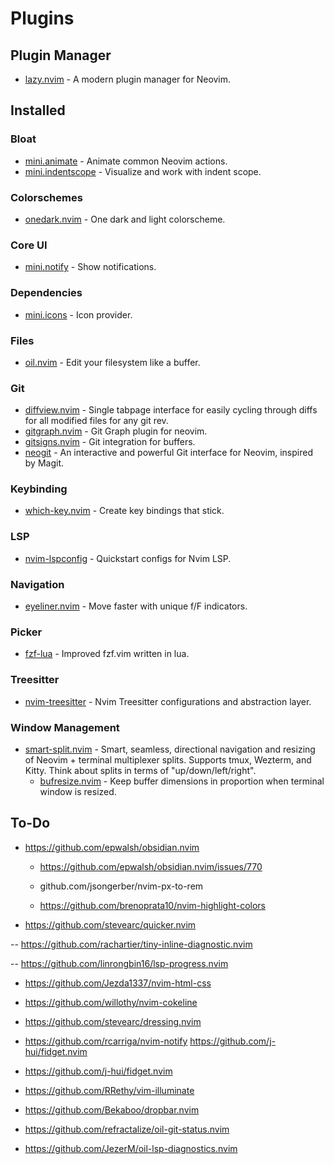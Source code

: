 # Plugins

## Plugin Manager

- [lazy.nvim](https://github.com/folke/lazy.nvim) - A modern plugin manager for Neovim.

## Installed

### Bloat

- [mini.animate](https://github.com/echasnovski/mini.nvim/blob/main/readmes/mini-animate.md) - Animate common Neovim actions.
- [mini.indentscope](https://github.com/echasnovski/mini.nvim/blob/main/readmes/mini-indentscope.md) - Visualize and work with indent scope.

### Colorschemes

- [onedark.nvim](https://github.com/navarasu/onedark.nvim) - One dark and light colorscheme.

### Core UI

- [mini.notify](https://github.com/echasnovski/mini.nvim/blob/main/readmes/mini-notify.md) - Show notifications.

### Dependencies

- [mini.icons](https://github.com/echasnovski/mini.icons) - Icon provider.

### Files

- [oil.nvim](https://github.com/stevearc/oil.nvim) - Edit your filesystem like a buffer.

### Git

- [diffview.nvim](https://github.com/sindrets/diffview.nvim) - Single tabpage interface for easily cycling through diffs for all modified files for any git rev.
- [gitgraph.nvim](https://github.com/isakbm/gitgraph.nvim) - Git Graph plugin for neovim.
- [gitsigns.nvim](https://github.com/lewis6991/gitsigns.nvim) - Git integration for buffers.
- [neogit](https://github.com/NeogitOrg/neogit) - An interactive and powerful Git interface for Neovim, inspired by Magit.

### Keybinding

- [which-key.nvim](https://github.com/folke/which-key.nvim) - Create key bindings that stick.

### LSP

- [nvim-lspconfig](https://github.com/neovim/nvim-lspconfig) - Quickstart configs for Nvim LSP.

### Navigation

- [eyeliner.nvim](https://github.com/jinh0/eyeliner.nvim) - Move faster with unique f/F indicators.

### Picker

- [fzf-lua](https://github.com/ibhagwan/fzf-lua) - Improved fzf.vim written in lua.

### Treesitter

- [nvim-treesitter](https://github.com/nvim-treesitter/nvim-treesitter) - Nvim Treesitter configurations and abstraction layer.

### Window Management

- [smart-split.nvim](https://github.com/mrjones2014/smart-splits.nvim) - Smart, seamless, directional navigation and resizing of Neovim + terminal multiplexer splits. Supports tmux, Wezterm, and Kitty. Think about splits in terms of "up/down/left/right".
    - [bufresize.nvim](https://github.com/kwkarlwang/bufresize.nvim) - Keep buffer dimensions in proportion when terminal window is resized.

## To-Do

- https://github.com/epwalsh/obsidian.nvim
    - https://github.com/epwalsh/obsidian.nvim/issues/770

    - github.com/jsongerber/nvim-px-to-rem
    - https://github.com/brenoprata10/nvim-highlight-colors

- https://github.com/stevearc/quicker.nvim

-- https://github.com/rachartier/tiny-inline-diagnostic.nvim

-- https://github.com/linrongbin16/lsp-progress.nvim

- https://github.com/Jezda1337/nvim-html-css
- https://github.com/willothy/nvim-cokeline
- https://github.com/stevearc/dressing.nvim
- https://github.com/rcarriga/nvim-notify
https://github.com/j-hui/fidget.nvim
- https://github.com/j-hui/fidget.nvim
- https://github.com/RRethy/vim-illuminate
- https://github.com/Bekaboo/dropbar.nvim

- https://github.com/refractalize/oil-git-status.nvim
- https://github.com/JezerM/oil-lsp-diagnostics.nvim
